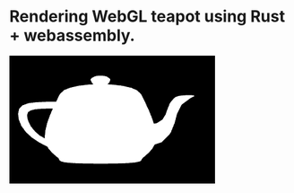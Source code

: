# Rendering WebGL teapot using Rust + webassembly.

![alt](https://github.com/uzushino/wasm-webgl-teapot/blob/main/img/a.png)
